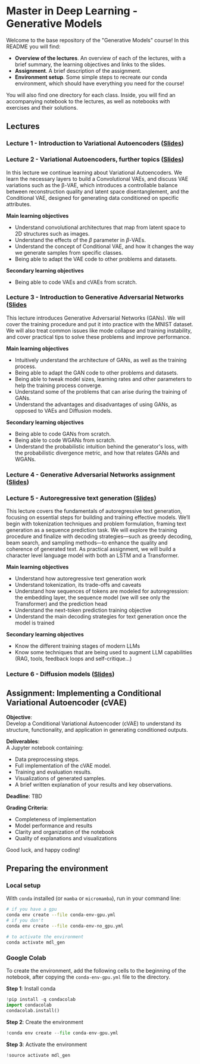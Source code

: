 # Master in Deep Learning - Generative Models

Welcome to the base repository of the "Generative Models" course! In this README you will find:
- **Overview of the lectures**. An overview of each of the lectures, with a brief summary, the learning objectives and links to the slides.
- **Assignment**. A brief description of the assignment.
- **Environment setup**. Some simple steps to recreate our conda environment, which should have everything you need for the course!

You will also find one directory for each class. Inside, you will find an accompanying notebook to the lectures, as well as notebooks with exercises and their solutions.

## Lectures
### Lecture 1 - Introduction to Variational Autoencoders ([Slides]())

### Lecture 2 - Variational Autoencoders, further topics ([Slides](https://upm365-my.sharepoint.com/:p:/g/personal/pablo_miralles_upm_es/EXRC90YW1ghFtacgPEZGPZoBjbKo0KU3gE4QRpy3hriSuw?e=f8nB8v))

In this lecture we continue learning about Variational Autoencoders. We learn
the necessary layers to build a Convolutional VAEs, and discuss VAE variations
such as the β-VAE, which introduces a controllable balance between
reconstruction quality and latent space disentanglement, and the Conditional
VAE, designed for generating data conditioned on specific attributes.

**Main learning objectives**
- Understand convolutional architectures that map from latent space to 2D structures such as images.
- Understand the effects of the $\beta$ parameter in $\beta$-VAEs.
- Understand the concept of Conditional VAE, and how it changes the way we generate samples from specific classes.
- Being able to adapt the VAE code to other problems and datasets.


**Secondary learning objectives**
- Being able to code VAEs and cVAEs from scratch.

### Lecture 3 - Introduction to Generative Adversarial Networks ([Slides](https://upm365-my.sharepoint.com/:p:/g/personal/pablo_miralles_upm_es/EXkiiMBTVf5GhpO3hy8Ug1gBigGxEFF0lOnIpYjO3dRp-w?e=jy6oIi)

This lecture introduces Generative Adversarial Networks (GANs). We will cover
the training procedure and put it into practice with the MNIST dataset. We will
also treat common issues like mode collapse and training instability, and cover
practical tips to solve these problems and improve performance.

**Main learning objectives**
- Intuitively understand the architecture of GANs, as well as the training process.
- Being able to adapt the GAN code to other problems and datasets.
- Being able to tweak model sizes, learning rates and other parameters to help the training process converge.
- Understand some of the problems that can arise during the training of GANs.
- Understand the advantages and disadvantages of using GANs, as opposed to VAEs and Diffusion models.

**Secondary learning objectives**
- Being able to code GANs from scratch.
- Being able to code WGANs from scratch.
- Understand the probabilistic intuition behind the generator's loss, with the probabilistic divergence metric, and how that relates GANs and WGANs.

### Lecture 4 - Generative Adversarial Networks assignment ([Slides]())

### Lecture 5 - Autoregressive text generation ([Slides](https://upm365-my.sharepoint.com/:p:/g/personal/pablo_miralles_upm_es/EXOIHKUonItKnHnnh-G513oBvyJQOJ4PQ1VCSzzJDX8UFA?e=XgW8x7))

This lecture covers the fundamentals of autoregressive text generation, focusing
on essential steps for building and training effective models. We’ll begin with
tokenization techniques and problem formulation, framing text generation as a
sequence prediction task. We will explore the training procedure and finalize
with  decoding strategies—such as greedy decoding, beam search, and sampling
methods—to enhance the quality and coherence of generated text. As practical
assignment, we will build a character level language model with both an LSTM
and a Transformer.

**Main learning objectives**
- Understand how autoregressive text generation work
- Understand tokenization, its trade-offs and caveats
- Understand how sequences of tokens are modeled for autoregression: the embedding layer, the sequence model (we will see only the Transformer) and the prediction head
- Understand the next-token prediction training objective
- Understand the main decoding strategies for text generation once the model is trained

**Secondary learning objectives**
- Know the different training stages of modern LLMs
- Know some techniques that are being used to augment LLM capabilities (RAG, tools, feedback loops and self-critique...)

### Lecture 6 - Diffusion models ([Slides]())

## Assignment: Implementing a Conditional Variational Autoencoder (cVAE)

**Objective**:  
Develop a Conditional Variational Autoencoder (cVAE) to understand its structure, functionality, and application in generating conditioned outputs.  

**Deliverables**:  
A Jupyter notebook containing:  
- Data preprocessing steps.  
- Full implementation of the cVAE model.  
- Training and evaluation results.  
- Visualizations of generated samples.  
- A brief written explanation of your results and key observations.  

**Deadline**: TBD

**Grading Criteria**:  
- Completeness of implementation
- Model performance and results
- Clarity and organization of the notebook
- Quality of explanations and visualizations

Good luck, and happy coding!  

## Preparing the environment

### Local setup
With `conda` installed (or `mamba` or `micromamba`), run in your command line:
```bash
# if you have a gpu
conda env create --file conda-env-gpu.yml
# if you don't
conda env create --file conda-env-no_gpu.yml

# to activate the environment
conda activate mdl_gen
```

### Google Colab

To create the environment, add the following cells to the beginning of the notebook, after copying the `conda-env-gpu.yml` file to the directory.

**Step 1**: Install conda
```python
!pip install -q condacolab
import condacolab
condacolab.install()
```

**Step 2**: Create the environment
```python
!conda env create --file conda-env-gpu.yml
```

**Step 3**: Activate the environment
```python
!source activate mdl_gen
```
